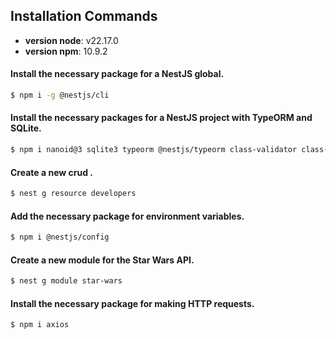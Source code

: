 ## Installation Commands

* **version node**: v22.17.0
* **version npm**: 10.9.2

#### Install the necessary package for a NestJS global.
```bash
$ npm i -g @nestjs/cli
```

#### Install the necessary packages for a NestJS project with TypeORM and SQLite.
```bash
$ npm i nanoid@3 sqlite3 typeorm @nestjs/typeorm class-validator class-transformer
```

#### Create a new crud <named-entity>.
```bash
$ nest g resource developers
```

#### Add the necessary package for environment variables.
```bash
$ npm i @nestjs/config
```

#### Create a new module for the Star Wars API.
```bash
$ nest g module star-wars
```

#### Install the necessary package for making HTTP requests.
```bash
$ npm i axios
```

